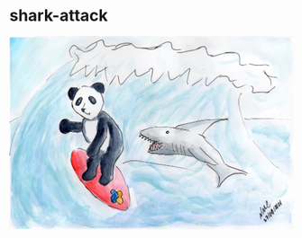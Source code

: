 # shark-attack
![sharkpdpy001](https://github.com/natmceoldo/shark-attack/blob/main/img/sharkpdpy001.jpg?raw=true)
